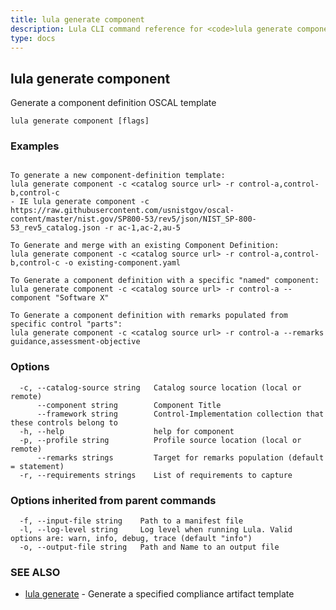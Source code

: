 ```yaml
---
title: lula generate component
description: Lula CLI command reference for <code>lula generate component</code>.
type: docs
---
```

## lula generate component

Generate a component definition OSCAL template

```
lula generate component [flags]
```

### Examples

```

To generate a new component-definition template:
lula generate component -c <catalog source url> -r control-a,control-b,control-c
- IE lula generate component -c https://raw.githubusercontent.com/usnistgov/oscal-content/master/nist.gov/SP800-53/rev5/json/NIST_SP-800-53_rev5_catalog.json -r ac-1,ac-2,au-5

To Generate and merge with an existing Component Definition:
lula generate component -c <catalog source url> -r control-a,control-b,control-c -o existing-component.yaml

To Generate a component definition with a specific "named" component:
lula generate component -c <catalog source url> -r control-a --component "Software X"

To Generate a component definition with remarks populated from specific control "parts":
lula generate component -c <catalog source url> -r control-a --remarks guidance,assessment-objective

```

### Options

```
  -c, --catalog-source string   Catalog source location (local or remote)
      --component string        Component Title
      --framework string        Control-Implementation collection that these controls belong to
  -h, --help                    help for component
  -p, --profile string          Profile source location (local or remote)
      --remarks strings         Target for remarks population (default = statement)
  -r, --requirements strings    List of requirements to capture
```

### Options inherited from parent commands

```
  -f, --input-file string    Path to a manifest file
  -l, --log-level string     Log level when running Lula. Valid options are: warn, info, debug, trace (default "info")
  -o, --output-file string   Path and Name to an output file
```

### SEE ALSO

* [lula generate](./lula_generate.md)	 - Generate a specified compliance artifact template

